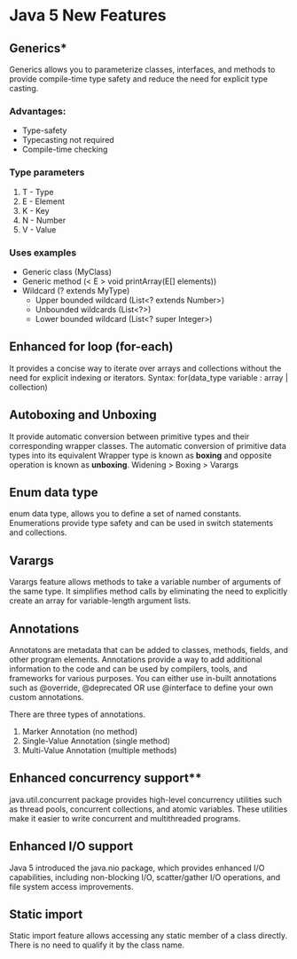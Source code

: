 # Java 5 New Features

## Generics*
Generics allows you to parameterize classes, interfaces, and methods to provide compile-time type safety and reduce the need for explicit type casting.

### Advantages:
 - Type-safety
 - Typecasting not required
 - Compile-time checking

### Type parameters
1.  T - Type
2.  E - Element
3.  K - Key
4.  N - Number
5.  V - Value

### Uses examples
 - Generic class (MyClass<T>)
 - Generic method (< E > void printArray(E[] elements))
 - Wildcard (? extends MyType)
	 - Upper bounded wildcard  (List<? extends Number>)
	 - Unbounded wildcards (List<?>)
	 - Lower bounded wildcard (List<? super Integer>) 
    
## Enhanced for loop (for-each)
It provides a concise way to iterate over arrays and collections without the need for explicit indexing or iterators.
Syntax: for(data_type variable : array | collection)    
    
## Autoboxing and Unboxing
It provide automatic conversion between primitive types and their corresponding wrapper classes. The automatic conversion of primitive data types into its equivalent Wrapper type is known as **boxing** and opposite operation is known as **unboxing**.
    Widening > Boxing > Varargs
    
## Enum data type
enum data type, allows you to define a set of named constants. Enumerations provide type safety and can be used in switch statements and collections.
    
## Varargs
Varargs feature allows methods to take a variable number of arguments of the same type. It simplifies method calls by eliminating the need to explicitly create an array for variable-length argument lists.
    
## Annotations
Annotatons are metadata that can be added to classes, methods, fields, and other program elements. Annotations provide a way to add additional information to the code and can be used by compilers, tools, and frameworks for various purposes. You can either use in-built annotations such as @override, @deprecated OR use @interface to define your own custom annotations.

There are three types of annotations.

1.  Marker Annotation (no method)
2.  Single-Value Annotation (single method)
3.  Multi-Value Annotation (multiple methods)
    
## Enhanced concurrency support**
java.util.concurrent package provides high-level concurrency utilities such as thread pools, concurrent collections, and atomic variables. These utilities make it easier to write concurrent and multithreaded programs.
    
## Enhanced I/O support
Java 5 introduced the java.nio package, which provides enhanced I/O capabilities, including non-blocking I/O, scatter/gather I/O operations, and file system access improvements.

## Static import
Static import feature allows accessing any static member of a class directly. There is no need to qualify it by the class name.
<!--stackedit_data:
eyJoaXN0b3J5IjpbMTk5OTUzMjA1MywyMDczMjQ5ODg0LC0xMD
I1ODA5NzI0LDU0MTY1NzY0Miw0MzEzMjAzMjYsLTMzMDg1MDE4
LC0xMzA1MjAyNTU5LDEwMTgyNDk2MjEsMjEyODM5NjEzLC0xNT
kyNTU0NDUzLC0xMDk2NzU3MDk0LDE0ODY2ODkzMDEsLTU5MDgx
MjE1NSwtNjY0NDQ2NjYwLC0xNjU2MTMzOTkzXX0=
-->